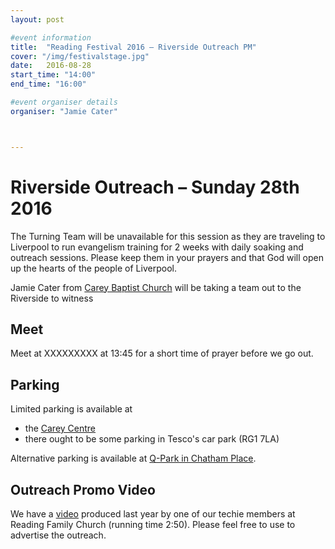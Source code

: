 ```yaml
---
layout: post

#event information
title:  "Reading Festival 2016 – Riverside Outreach PM"
cover: "/img/festivalstage.jpg"
date:   2016-08-28
start_time: "14:00"
end_time: "16:00"

#event organiser details
organiser: "Jamie Cater"



---
```


# Riverside Outreach – Sunday 28th 2016

The Turning Team will be unavailable for this session as they are traveling to Liverpool to run evangelism training for 2 weeks with daily soaking and outreach sessions. Please keep them in your prayers and that God will open up the hearts of the people of Liverpool.

Jamie Cater from [Carey Baptist Church](http://www.careybaptistchurch.org.uk) will be taking a team out to the Riverside to witness 


## Meet

Meet at XXXXXXXXX at 13:45 for a short time of prayer before we go out.

## Parking

Limited parking is available at
- the [Carey Centre](http://www.careybaptistchurch.org.uk/about/contact/)
- there ought to be some parking in Tesco's car park (RG1 7LA)

Alternative parking is available at [Q-Park in Chatham Place](http://www.q-park.co.uk/parking/reading/q-park-chatham-place).

## Outreach Promo Video
We have a [video](http://shinny.co.uk/severn/videos/prereading2015v3.mov) produced last year by one of our techie members at Reading Family Church (running time 2:50). Please feel free to use to advertise the outreach.

